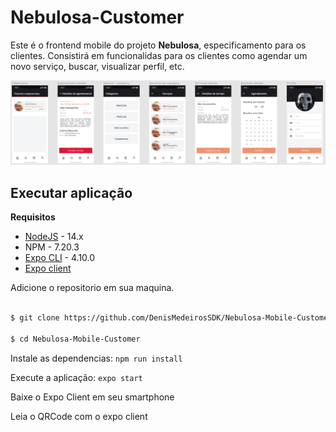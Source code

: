 # Nebulosa-Customer

Este é o frontend mobile do projeto **Nebulosa**, especificamento para os clientes. Consistirá em funcionalidas para os clientes como agendar um novo serviço, buscar, visualizar perfil, etc.

![LayoutNebulosaClient](./docs/Nebulosa-Client-2021-08-26-15-57-04.png)

## Executar aplicação

**Requisitos**

- [NodeJS](https://nodejs.org/en/) - 14.x
- NPM - 7.20.3
- [Expo CLI](https://docs.expo.dev/workflow/expo-cli/) - 4.10.0
- [Expo client](https://play.google.com/store/apps/details?id=host.exp.exponent&hl=pt_BR&gl=US)

Adicione o repositorio em sua maquina.

```bash

$ git clone https://github.com/DenisMedeirosSDK/Nebulosa-Mobile-Customer.git

$ cd Nebulosa-Mobile-Customer

```

Instale as dependencias: `npm run install`

Execute a aplicação: `expo start`

Baixe o Expo Client em seu smartphone

Leia o QRCode com o expo client
